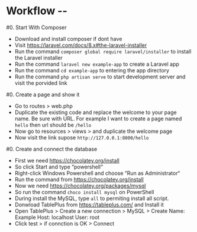 # Workflow --

#0. Start With Composer
- Download and install composer if dont have
- Visit https://laravel.com/docs/8.x#the-laravel-installer
- Run the command `composer global require laravel/installer` to install the Laravel installer
- Run the command `laravel new example-app` to create a Laravel app
- Run the command `cd example-app` to entering the app directory
- Run the command `php artisan serve` to start development server and visit the porvided link


#0. Create a page and show it
- Go to routes > web.php
- Duplicate the existing code and replace the welcome to your page name. Be sure with URL. For example I want to create a page named `hello` then url should be `/hello`
- Now go to resources > views > and duplicate the welcome page
- Now visit the link supose `http://127.0.0.1:8000/hello`


#0. Create and connect the database
- First we need https://chocolatey.org/install
- So click Start and type “powershell“
- Right-click Windows Powershell and choose “Run as Administrator“
- Run the command from https://chocolatey.org/install
- Now we need https://chocolatey.org/packages/mysql
- So run the command `choco install mysql` on PowerShell
- During install the MySQL, type `all` to permiting install all script.
- Donwload TablePlus from https://tableplus.com/ and Install it
- Open TablePlus > Create a new connection > MySQL > Create
Name: Example
Host: localhost
User: root
- Click test > if connction is OK > Connect
